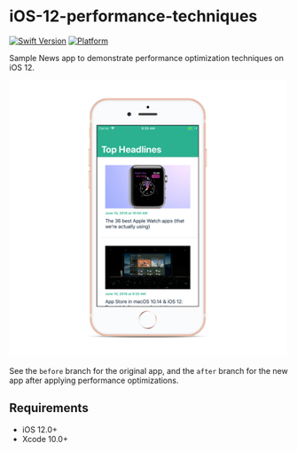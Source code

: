 # iOS-12-performance-techniques

[![Swift Version][swift-image]][swift-url]
[![Platform](https://img.shields.io/cocoapods/p/LFAlertController.svg?style=flat)](http://cocoapods.org/pods/LFAlertController)

Sample News app to demonstrate performance optimization techniques on iOS 12.

<img src="app_home.png" height="500"></img>

See the `before` branch for the original app, and the `after` branch for the new app after applying performance optimizations.

## Requirements

- iOS 12.0+
- Xcode 10.0+

[swift-image]:https://img.shields.io/badge/swift-4.0-orange.svg
[swift-url]: https://swift.org/